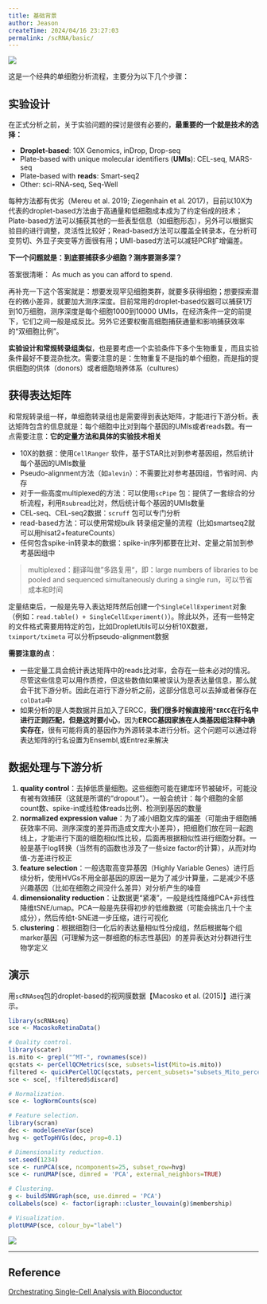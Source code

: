 ```yaml
---
title: 基础背景
author: Jeason
createTime: 2024/04/16 23:27:03
permalink: /scRNA/basic/
---
```


<!--more-->

![](https://cdn.jsdelivr.net/gh/Moonerss/CDN/paper/single-cell-i/Workflow.png)  

这是一个经典的单细胞分析流程，主要分为以下几个步骤：  

## 实验设计  

在正式分析之前，关于实验问题的探讨是很有必要的，**最重要的一个就是技术的选择：**  

- **Droplet-based**: 10X Genomics, inDrop, Drop-seq
- Plate-based with unique molecular identifiers (**UMIs**): CEL-seq, MARS-seq
- Plate-based with **reads**: Smart-seq2
- Other: sci-RNA-seq, Seq-Well  

每种方法都有优劣（Mereu et al. 2019; Ziegenhain et al. 2017)，目前以10X为代表的droplet-based方法由于高通量和低细胞成本成为了约定俗成的技术；Plate-based方法可以捕获其他的一些表型信息（如细胞形态），另外可以根据实验目的进行调整，灵活性比较好；Read-based方法可以覆盖全转录本，在分析可变剪切、外显子突变等方面很有用；UMI-based方法可以减轻PCR扩增偏差。  

**下一个问题就是：到底要捕获多少细胞？测序要测多深？**  

答案很清晰：  As much as you can afford to spend.  

再补充一下这个答案就是：想要发现罕见细胞类群，就要多获得细胞；想要探索潜在的微小差异，就要加大测序深度。目前常用的droplet-based仪器可以捕获1万到10万细胞，测序深度是每个细胞1000到10000 UMIs，在经济条件一定的前提下，它们之间一般是成反比。另外它还要权衡高细胞捕获通量和影响捕获效率的“双细胞比例”。  

**实验设计和常规转录组类似**，也是要考虑一个实验条件下多个生物重复，而且实验条件最好不要混杂批次。需要注意的是：生物重复不是指的单个细胞，而是指的提供细胞的供体（donors）或者细胞培养体系（cultures）   

## 获得表达矩阵  

和常规转录组一样，单细胞转录组也是需要得到表达矩阵，才能进行下游分析。表达矩阵包含的信息就是：每个细胞中比对到每个基因的UMIs或者reads数。有一点需要注意：**它的定量方法和具体的实验技术相关**  

+ 10X的数据：使用`CellRanger` 软件，基于STAR比对到参考基因组，然后统计每个基因的UMIs数量  
+ Pseudo-alignment方法（如`alevin`）：不需要比对参考基因组，节省时间、内存  
+ 对于一些高度multiplexed的方法：可以使用`scPipe` 包：提供了一套综合的分析流程，利用`Rsubread`比对，然后统计每个基因的UMIs数量  
+ CEL-seq、CEL-seq2数据：`scruff` 包可以专门分析  
+ read-based方法：可以使用常规bulk 转录组定量的流程（比如smartseq2就可以用hisat2+featureCounts）
+ 任何包含spike-in转录本的数据：spike-in序列都要在比对、定量之前加到参考基因组中  

> multiplexed：翻译叫做”多路复用“，即：large numbers of libraries to be pooled and sequenced simultaneously during a single run，可以节省成本和时间  

定量结束后，一般是先导入表达矩阵然后创建一个`SingleCellExperiment`对象（例如：`read.table() + SingleCellExperiment()`）。除此以外，还有一些特定的文件格式需要用特定的包，比如DropletUtils可以分析10X数据，`tximport/tximeta` 可以分析pseudo-alignment数据  

**需要注意的点**：  

+ 一些定量工具会统计表达矩阵中的reads比对率，会存在一些未必对的情况。尽管这些信息可以用作质控，但这些数值如果被误认为是表达量信息，那么就会干扰下游分析。因此在进行下游分析之前，这部分信息可以去掉或者保存在`colData`中
+ 如果分析的是人类数据并且加入了ERCC，**我们很多时候直接用`^ERCC`在行名中进行正则匹配，但是这时要小心**，因为**ERCC基因家族在人类基因组注释中确实存在**，很有可能将真的基因作为外源转录本进行分析。这个问题可以通过将表达矩阵的行名设置为Ensembl,或Entrez来解决   

## 数据处理与下游分析  

1. **quality control**：去掉低质量细胞。这些细胞可能在建库环节被破坏，可能没有被有效捕获（这就是所谓的“dropout”）。一般会统计：每个细胞的全部count数、spike-in或线粒体reads比例、检测到基因的数量  
2. **normalized expression value**：为了减小细胞文库的偏差（可能由于细胞捕获效率不同、测序深度的差异而造成文库大小差异），把细胞们放在同一起跑线上，才能进行下面的细胞相似性比较，后面再根据相似性进行细胞分群。一般是基于log转换（当然有的函数也涉及了一些size factor的计算），从而对均值-方差进行校正  
3. **feature selection**：一般选取高变异基因（Highly Variable Genes）进行后续分析，使用HVGs不用全部基因的原因一是为了减少计算量，二是减少不感兴趣基因（比如在细胞之间没什么差异）对分析产生的噪音  
4. **dimensionality reduction**：让数据更“紧凑”，一般是线性降维PCA+非线性降维tSNE/umap。PCA一般是先获得初步的低维数据（可能会挑出几十个主成分），然后传给t-SNE进一步压缩，进行可视化  
5. **clustering**：根据细胞归一化后的表达量相似性分成组，然后根据每个组marker基因（可理解为这一群细胞的标志性基因）的差异表达对分群进行生物学定义  

## 演示  

用`scRNAseq`包的droplet-based的视网膜数据【Macosko et al. (2015)】进行演示。


```r
library(scRNAseq)
sce <- MacoskoRetinaData()

# Quality control.
library(scater)
is.mito <- grepl("^MT-", rownames(sce))
qcstats <- perCellQCMetrics(sce, subsets=list(Mito=is.mito))
filtered <- quickPerCellQC(qcstats, percent_subsets="subsets_Mito_percent")
sce <- sce[, !filtered$discard]

# Normalization.
sce <- logNormCounts(sce)

# Feature selection.
library(scran)
dec <- modelGeneVar(sce)
hvg <- getTopHVGs(dec, prop=0.1)

# Dimensionality reduction.
set.seed(1234)
sce <- runPCA(sce, ncomponents=25, subset_row=hvg)
sce <- runUMAP(sce, dimred = 'PCA', external_neighbors=TRUE)

# Clustering.
g <- buildSNNGraph(sce, use.dimred = 'PCA')
colLabels(sce) <- factor(igraph::cluster_louvain(g)$membership)

# Visualization.
plotUMAP(sce, colour_by="label")
```

![](https://cdn.jsdelivr.net/gh/Moonerss/CDN/paper/single-cell-i/quick-start-umap-1.png)  

--------------------------------------------

## Reference  

[Orchestrating Single-Cell Analysis with Bioconductor](https://osca.bioconductor.org/)  
